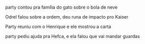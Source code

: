 party contou pra família do gato sobre o bola de neve

Odrel falou sobre a ordem, deu runa de impacto pro Kaiser

Party reuniu com o Henrique e ele mostrou a carta

party pediu ajuda pra Hefca, e ela falou que vai mandar guardas